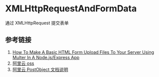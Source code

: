 # XMLHttpRequestAndFormData
通过 XMLHttpRequest 提交表单


## 参考链接

1. [How To Make A Basic HTML Form Upload Files To Your Server Using Multer In A Node.js/Express App](https://medium.com/@Moonstrasse/how-to-make-a-basic-html-form-file-upload-using-multer-in-an-express-node-js-app-16dac2476610)
2. [阿里云 oss ](https://yq.aliyun.com/articles/58524) 
3. [阿里云 PostObject 文档说明](https://help.aliyun.com/document_detail/31988.html?spm=a2c4g.11186623.2.2.72fa1a1f4XWNXL#reference_smp_nsw_wdb)